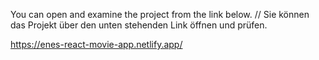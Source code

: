 You can open and examine the project from the link below. // Sie können das Projekt über den unten stehenden Link öffnen und prüfen.

https://enes-react-movie-app.netlify.app/

